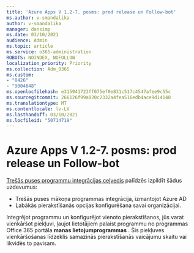 ```yaml
---
title: 'Azure Apps V 1.2-7. posms: prod release un Follow-bot'
ms.author: v-smandalika
author: v-smandalika
manager: dansimp
ms.date: 03/10/2021
audience: Admin
ms.topic: article
ms.service: o365-administration
ROBOTS: NOINDEX, NOFOLLOW
localization_priority: Priority
ms.collection: Adm_O365
ms.custom:
- "8426"
- "9004648"
ms.openlocfilehash: e315941723ff075ef0e831c517c4547afee9c55c
ms.sourcegitcommit: 266126f99a020c2332a4fea516edb4ace9d14148
ms.translationtype: MT
ms.contentlocale: lv-LV
ms.lasthandoff: 03/10/2021
ms.locfileid: "50714719"
---
```

# <a name="azure-apps-v12---phase-7-prod-release-and-followup---bot"></a>Azure Apps V 1.2-7. posms: prod release un Follow-bot

[Trešās puses programmu integrācijas ceļvedis](https://admin.microsoft.com/AdminPortal/Home) palīdzēs izpildīt šādus uzdevumus: 
- Trešās puses mākoņa programmas integrācija, izmantojot Azure AD 
- Labākās pierakstīšanās opcijas konfigurēšana savai organizācijai.

Integrējot programmu un konfigurējot vienoto pierakstīšanos, jūs varat vienkāršot piekļuvi, ļaujot lietotājiem palaist programmu no programmas Office 365 portāla **manas lietojumprogrammas** . Šis piekļuves vienkāršošanas līdzeklis samazinās pierakstīšanās vaicājumu skaitu vai likvidēs to pavisam.
